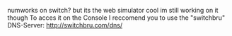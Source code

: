 numworks on switch?
but its the web simulator
cool
im still working on it though
To acces it on the Console I reccomend you to use the "switchbru" DNS-Server: http://switchbru.com/dns/
